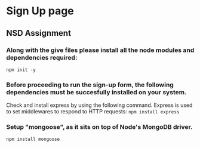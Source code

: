 # Sign Up page
## NSD Assignment
### Along with the give files please install all the node modules and dependencies required:
`npm init -y`

### Before proceeding to run the sign-up form, the following dependencies must be succesfully installed on your system.
Check and install express by using the following command.
Express is used to set middlewares to respond to HTTP requests:
`npm install express`

### Setup "mongoose", as it sits on top of Node's MongoDB driver.
`npm install mongoose`
